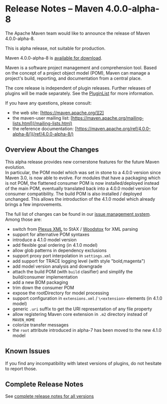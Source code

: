 <!--
 Licensed to the Apache Software Foundation (ASF) under one
 or more contributor license agreements.  See the NOTICE file
 distributed with this work for additional information
 regarding copyright ownership.  The ASF licenses this file
 to you under the Apache License, Version 2.0 (the
 "License"); you may not use this file except in compliance
 with the License.  You may obtain a copy of the License at

   http://www.apache.org/licenses/LICENSE-2.0

 Unless required by applicable law or agreed to in writing,
 software distributed under the License is distributed on an
 "AS IS" BASIS, WITHOUT WARRANTIES OR CONDITIONS OF ANY
 KIND, either express or implied.  See the License for the
 specific language governing permissions and limitations
 under the License.

 NOTE: For help with the syntax of this file, see:
 http://maven.apache.org/doxia/modules/index.html#Markdown
-->

# Release Notes &#x2013; Maven 4.0.0-alpha-8

The Apache Maven team would like to announce the release of Maven 4.0.0-alpha-8.

This is alpha release, not suitable for production.

Maven 4.0.0-alpha-8 is [available for download][0].

Maven is a software project management and comprehension tool. Based on the concept of a project object model (POM), Maven can manage a project's build, reporting, and documentation from a central place.

The core release is independent of plugin releases. Further releases of plugins will be made separately. See the [PluginList][1] for more information.

If you have any questions, please consult:

- the web site: [https://maven.apache.org/][2]
- the maven-user mailing list: [https://maven.apache.org/mailing-lists.html](/mailing-lists.html)
- the reference documentation: [https://maven.apache.org/ref/4.0.0-alpha-8/](/ref/4.0.0-alpha-8/)

## Overview About the Changes

This alpha release provides new cornerstone features for the future Maven evolution.  
In particular, the POM model which was set in stone to a 4.0.0 version since Maven 3.0, is now able to evolve. For modules that have a packaging which is not POM, the flattened consumer POM is now installed/deployed instead of the main POM, eventually translated back into  a 4.0.0 model version for consumer compatibility.  The build POM is also installed / deployed unchanged. This allows the introduction of the 4.1.0 model which already brings a few improvements.

The full list of changes can be found in our [issue management system][4]. Among those are:
 - switch from [Plexus XML](https://codehaus-plexus.github.io/plexus-xml/) to StAX / [Woodstox](https://github.com/FasterXML/woodstox) for XML parsing
 - support for alternative POM syntaxes
 - introduce a 4.1.0 model version
 - add flexible goal ordering (in 4.1.0 model)
 - allow glob patterns in dependency exclusions
 - support proxy port interpolation in `settings.xml`
 - add support for TRACE logging level (with style "bold,magenta")
 - add model version analysis and downgrade
 - attach the build POM (with `build` clasifier) and simplify the build/consumer implementation
 - add a new BOM packaging
 - trim down the consumer POM
 - expose the rootDirectory for model processing
 - support configuration in `extensions.xml` / `\<extension>` elements (in 4.1.0 model)
 - generic `.uri` suffix to get the URI representation of any file property
 - allow registering Maven core extension in `.m2` directory instead of `MAVEN_HOME`
 - colorize transfer messages
 - the `root` attribute introduced in alpha-7 has been moved to the new 4.1.0 model

## Known Issues

If you find any incompatibility with latest versions of plugins, do not hesitate to report those.

## Complete Release Notes

See [complete release notes for all versions][5]

[0]: https://dlcdn.apache.org/maven/maven-4/4.0.0-alpha-8/
[1]: ../../plugins/index.html
[2]: https://maven.apache.org/
[4]: https://issues.apache.org/jira/secure/ReleaseNote.jspa?projectId=12316922&version=12353356
[5]: ../../docs/history.html

